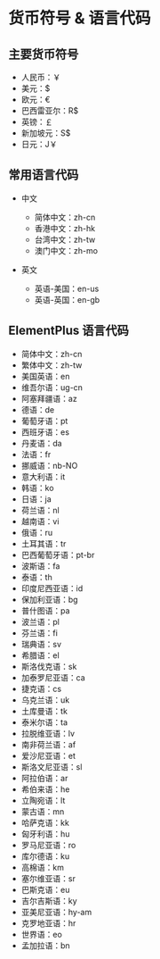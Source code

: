 # 货币符号 & 语言代码

## 主要货币符号

- 人民币：￥
- 美元：$
- 欧元：€
- 巴西雷亚尔：R$
- 英镑：￡
- 新加坡元：S$
- 日元：J￥

## 常用语言代码

- 中文

    - 简体中文：zh-cn
    - 香港中文：zh-hk
    - 台湾中文：zh-tw
    - 澳门中文：zh-mo

- 英文
    - 英语-美国：en-us
    - 英语-英国：en-gb


## ElementPlus 语言代码

- 简体中文：zh-cn
- 繁体中文：zh-tw
- 美国英语：en
- 维吾尔语：ug-cn
- 阿塞拜疆语：az
- 德语：de
- 葡萄牙语：pt
- 西班牙语：es
- 丹麦语：da
- 法语：fr
- 挪威语：nb-NO
- 意大利语：it
- 韩语：ko
- 日语：ja
- 荷兰语：nl
- 越南语：vi
- 俄语：ru
- 土耳其语：tr
- 巴西葡萄牙语：pt-br
- 波斯语：fa
- 泰语：th
- 印度尼西亚语：id
- 保加利亚语：bg
- 普什图语：pa
- 波兰语：pl
- 芬兰语：fi
- 瑞典语：sv
- 希腊语：el
- 斯洛伐克语：sk
- 加泰罗尼亚语：ca
- 捷克语：cs
- 乌克兰语：uk
- 土库曼语：tk
- 泰米尔语：ta
- 拉脱维亚语：lv
- 南非荷兰语：af
- 爱沙尼亚语：et
- 斯洛文尼亚语：sl
- 阿拉伯语：ar
- 希伯来语：he
- 立陶宛语：lt
- 蒙古语：mn
- 哈萨克语：kk
- 匈牙利语：hu
- 罗马尼亚语：ro
- 库尔德语：ku
- 高棉语：km
- 塞尔维亚语：sr
- 巴斯克语：eu
- 吉尔吉斯语：ky
- 亚美尼亚语：hy-am
- 克罗地亚语：hr
- 世界语：eo
- 孟加拉语：bn

